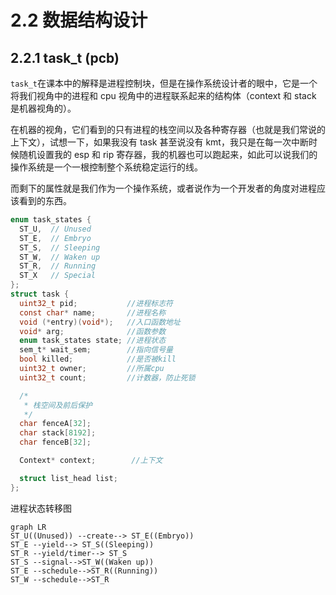 # 2.2 数据结构设计

## 2.2.1 task_t (pcb)

`task_t`在课本中的解释是进程控制块，但是在操作系统设计者的眼中，它是一个将我们视角中的进程和 cpu 视角中的进程联系起来的结构体（context 和 stack 是机器视角的）。

在机器的视角，它们看到的只有进程的栈空间以及各种寄存器（也就是我们常说的上下文），试想一下，如果我没有 task 甚至说没有 kmt，我只是在每一次中断时候随机设置我的 esp 和 rip 寄存器，我的机器也可以跑起来，如此可以说我们的操作系统是一个一根控制整个系统稳定运行的线。

而剩下的属性就是我们作为一个操作系统，或者说作为一个开发者的角度对进程应该看到的东西。

```c
enum task_states {
  ST_U,  // Unused
  ST_E,  // Embryo
  ST_S,  // Sleeping
  ST_W,  // Waken up
  ST_R,  // Running
  ST_X   // Special
};
struct task {
  uint32_t pid;           //进程标志符
  const char* name;       //进程名称
  void (*entry)(void*);   //入口函数地址
  void* arg;              //函数参数
  enum task_states state; //进程状态
  sem_t* wait_sem;        //指向信号量
  bool killed;            //是否被kill
  uint32_t owner;         //所属cpu
  uint32_t count;         //计数器，防止死锁

  /*
   * 栈空间及前后保护
   */
  char fenceA[32];
  char stack[8192];
  char fenceB[32];

  Context* context;        //上下文

  struct list_head list;
};
```

进程状态转移图

```mermaid
graph LR
ST_U((Unused)) --create--> ST_E((Embryo))
ST_E --yield--> ST_S((Sleeping))
ST_R --yield/timer--> ST_S
ST_S --signal-->ST_W((Waken up))
ST_E --schedule-->ST_R((Running))
ST_W --schedule-->ST_R
```
